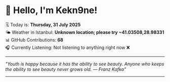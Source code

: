 # 👋 Hello, I'm Kekn9ne!

🗓️ Today is: **Thursday, 31 July 2025**  
🌤️ Weather in Istanbul: **Unknown location; please try ~41.03508,28.98331**  
📊 GitHub Contributions: **68**  
🎧 Currently Listening: Not listening to anything right now ❌

---

_"Youth is happy because it has the ability to see beauty. Anyone who keeps the ability to see beauty never grows old.  — *Franz Kafka*"_

---
